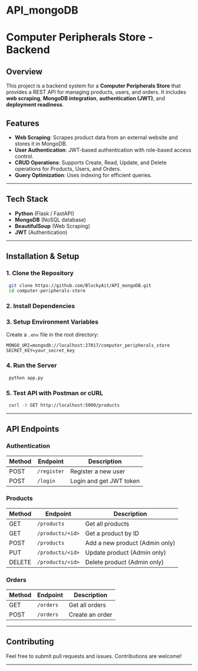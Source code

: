 # API_mongoDB

# Computer Peripherals Store - Backend

## Overview
This project is a backend system for a **Computer Peripherals Store** that provides a REST API for managing products, users, and orders. It includes **web scraping**, **MongoDB integration**, **authentication (JWT)**, and **deployment readiness**.

## Features
- **Web Scraping**: Scrapes product data from an external website and stores it in MongoDB.
- **User Authentication**: JWT-based authentication with role-based access control.
- **CRUD Operations**: Supports Create, Read, Update, and Delete operations for Products, Users, and Orders.
- **Query Optimization**: Uses indexing for efficient queries.

---

## Tech Stack
- **Python** (Flask / FastAPI)
- **MongoDB** (NoSQL database)
- **BeautifulSoup** (Web Scraping)
- **JWT** (Authentication)

---

## Installation & Setup

### 1. Clone the Repository
```sh
 git clone https://github.com/BlockyAit/API_mongoDB.git
 cd computer-peripherals-store
```

### 2. Install Dependencies


### 3. Setup Environment Variables
Create a `.env` file in the root directory:
```env
MONGO_URI=mongodb://localhost:27017/computer_peripherals_store
SECRET_KEY=your_secret_key
```

### 4. Run the Server
```sh
 python app.py
```

### 5. Test API with Postman or cURL
```sh
 curl -X GET http://localhost:5000/products
```

---

## API Endpoints

### **Authentication**
| Method | Endpoint | Description |
|--------|---------|-------------|
| POST | `/register` | Register a new user |
| POST | `/login` | Login and get JWT token |

### **Products**
| Method | Endpoint | Description |
|--------|---------|-------------|
| GET | `/products` | Get all products |
| GET | `/products/<id>` | Get a product by ID |
| POST | `/products` | Add a new product (Admin only) |
| PUT | `/products/<id>` | Update product (Admin only) |
| DELETE | `/products/<id>` | Delete product (Admin only) |

### **Orders**
| Method | Endpoint | Description |
|--------|---------|-------------|
| GET | `/orders` | Get all orders |
| POST | `/orders` | Create an order |

---


## Contributing
Feel free to submit pull requests and issues. Contributions are welcome!

---

